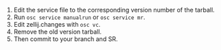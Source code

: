 1. Edit the service file to the corresponding version number of the tarball.
2. Run `osc service manualrun` or `osc service mr`.
3. Edit zellij.changes with `osc vc`.
4. Remove the old version tarball.
5. Then commit to your branch and SR.

